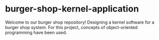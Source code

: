 # burger-shop-kernel-application
Welcome to our burger shop repository! Designing a kernel software for a burger shop system. For this project, concepts of object-oriented programming have been used.
